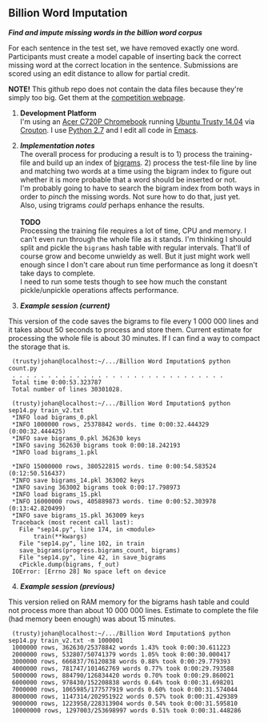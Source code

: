 Billion Word Imputation
-----------------------------

_**Find and impute missing words in the billion word corpus**_

For each sentence in the test set, we have removed exactly one word. Participants must create a model capable of inserting back the correct missing word at the correct location in the sentence. Submissions are scored using an edit distance to allow for partial credit.

**NOTE!** This github repo does not contain the data files because they're simply too big. Get them at the [competition webpage](https://www.kaggle.com/c/billion-word-imputation).

1. **Development Platform**<br>
I'm using an [Acer C720P Chromebook](http://www.google.com/chrome/devices/acer-c720p-chromebook/) running [Ubuntu Trusty 14.04](http://releases.ubuntu.com/14.04/) via [Crouton](https://github.com/dnschneid/crouton). I use [Python 2.7](https://docs.python.org/2/) and I edit all code in [Emacs](http://www.gnu.org/software/emacs).

2. _**Implementation notes**_<br>
The overall process for producing a result is to 1) process the training-file and build up an index of [bigrams](http://en.wikipedia.org/wiki/Bigram). 2) process the test-file line by line and matching two words at a time using the bigram index to figure out whether it is more probable that a word should be inserted or not.<br>I'm probably going to have to search the bigram index from both ways in order to _pinch_ the missing words. Not sure how to do that, just yet.<br>Also, using trigrams _could_ perhaps enhance the results.<br><br>**TODO**<br>Processing the training file requires a lot of time, CPU and memory. I can't even run through the whole file as it stands. I'm thinking I should split and pickle the `bigrams` hash table with regular intervals. That'll of course grow and become unwieldy as well. But it just might work well enough since I don't care about run time performance as long it doesn't take days to complete.<br>I need to run some tests though to see how much the constant pickle/unpickle operations affects performance.

3. _**Example session (current)**_

This version of the code saves the bigrams to file every 1 000 000 lines and it takes about 50 seconds to process and store them. Current estimate for processing the whole file is about 30 minutes. If I can find a way to compact the storage that is.

     (trusty)johan@localhost:~/.../Billion Word Imputation$ python count.py 
     . . . . . . . . . . . . . . . . . . . . . . . . . . . . . .
     Total time 0:00:53.323787
     Total number of lines 30301028.

     (trusty)johan@localhost:~/.../Billion Word Imputation$ python sep14.py train_v2.txt
     *INFO load bigrams_0.pkl
     *INFO 1000000 rows, 25378842 words. time 0:00:32.444329 (0:00:32.444425)
     *INFO save bigrams_0.pkl 362630 keys
     *INFO saving 362630 bigrams took 0:00:18.242193
     *INFO load bigrams_1.pkl

     *INFO 15000000 rows, 380522815 words. time 0:00:54.583524 (0:12:50.516437)
     *INFO save bigrams_14.pkl 363002 keys
     *INFO saving 363002 bigrams took 0:00:17.798973
     *INFO load bigrams_15.pkl
     *INFO 16000000 rows, 405889873 words. time 0:00:52.303978 (0:13:42.820499)
     *INFO save bigrams_15.pkl 363009 keys
     Traceback (most recent call last):
       File "sep14.py", line 174, in <module>
           train(**kwargs)
       File "sep14.py", line 102, in train
	   save_bigrams(progress.bigrams_count, bigrams)
       File "sep14.py", line 42, in save_bigrams
	   cPickle.dump(bigrams, f_out)
     IOError: [Errno 28] No space left on device

4. _**Example session (previous)**_

This version relied on RAM memory for the bigrams hash table and could not process more than about 10 000 000 lines. Estimate to complete the file (had memory been enough) was about 15 minutes.

     (trusty)johan@localhost:~/.../Billion Word Imputation$ python sep14.py train_v2.txt -m 1000001
     1000000 rows, 362630/25378842 words 1.43% took 0:00:30.611223
     2000000 rows, 532807/50741379 words 1.05% took 0:00:30.000417
     3000000 rows, 666837/76120838 words 0.88% took 0:00:29.779393
     4000000 rows, 781747/101462769 words 0.77% took 0:00:29.793588
     5000000 rows, 884790/126834420 words 0.70% took 0:00:29.860021
     6000000 rows, 978430/152208838 words 0.64% took 0:00:31.698201
     7000000 rows, 1065985/177577919 words 0.60% took 0:00:31.574044
     8000000 rows, 1147314/202951922 words 0.57% took 0:00:31.429389
     9000000 rows, 1223958/228313904 words 0.54% took 0:00:31.595810
     10000000 rows, 1297003/253698997 words 0.51% took 0:00:31.448286
